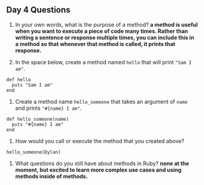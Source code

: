 ## Day 4 Questions

1. In your own words, what is the purpose of a method? __a method is useful when you want to execute a piece of code many times. Rather than writing a sentence or response multiple times, you can include this in a method so that whenever that method is called, it prints that response.__

1. In the space below, create a method named `hello` that will print `"Sam I am"`.
```
def hello
  puts "Sam I am"
end
```

1. Create a method name `hello_someone` that takes an argument of `name` and prints `"#{name} I am"`.
```
def hello_someone(name)
  puts "#{name} I am"
end
```

1. How would you call or execute the method that you created above?
```
hello_someone(Dylan)
```

1. What questions do you still have about methods in Ruby? __none at the moment, but excited to learn more complex use cases and using methods inside of methods.__
